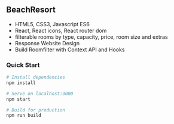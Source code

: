 ## BeachResort
- HTML5, CSS3, Javascript ES6
- React, React icons, React router dom
- filterable rooms by type, capacity, price, room size and extras
- Response Website Design
- Build Roomfilter with Context API and Hooks
### Quick Start

```bash
# Install dependencies
npm install

# Serve on localhost:3000
npm start

# Build for production
npm run build
```

